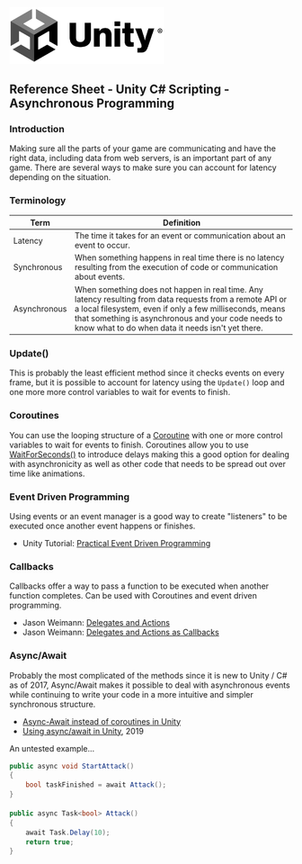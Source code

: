 

<img width="275" src="../assets/img/logos/logo-unity-b-w.png">

## Reference Sheet - Unity C# Scripting - Asynchronous Programming


### Introduction

Making sure all the parts of your game are communicating and have the right data, including data from web servers, is an important part of any game. There are several ways to make sure you can account for latency depending on the situation.


### Terminology

Term | Definition
--- | ---
Latency | The time it takes for an event or communication about an event to occur.
Synchronous | When something happens in real time there is no latency resulting from the execution of code or communication about events.
Asynchronous | When something does not happen in real time. Any latency resulting from data requests from a remote API or a local filesystem, even if only a few milliseconds, means that something is asynchronous and your code needs to know what to do when data it needs isn't yet there.



### Update()

This is probably the least efficient method since it checks events on every frame, but it is possible to account for latency using the `Update()` loop and one more more control variables to wait for events to finish.


### Coroutines

You can use the looping structure of a [Coroutine](https://docs.unity3d.com/Manual/Coroutines.html) with one or more control variables to wait for events to finish. Coroutines allow you to use [WaitForSeconds()](https://docs.unity3d.com/ScriptReference/WaitForSeconds.html) to introduce delays making this a good option for dealing with asynchronicity as well as other code that needs to be spread out over time like animations.


### Event Driven Programming

Using events or an event manager is a good way to create "listeners" to be executed once another event happens or finishes.

- Unity Tutorial: [Practical Event Driven Programming](https://learn.unity.com/tutorial/practical-event-driven-programming)


### Callbacks

Callbacks offer a way to pass a function to be executed when another function completes. Can be used with Coroutines and event driven programming.

- Jason Weimann: [Delegates and Actions](https://www.youtube.com/watch?v=klwEhouBKTc)
- Jason Weimann: [Delegates and Actions as Callbacks](https://www.youtube.com/watch?v=cagSt8Acj40)





### Async/Await

Probably the most complicated of the methods since it is new to Unity / C# as of 2017, Async/Await makes it possible to deal with asynchronous events while continuing to write your code in a more intuitive and simpler synchronous structure.

- [Async-Await instead of coroutines in Unity](http://www.stevevermeulen.com/index.php/2017/09/using-async-await-in-unity3d-2017/)
- [Using async/await in Unity](https://randompoison.github.io/posts/unity-async/), 2019

An untested example...

```c#
public async void StartAttack()
{
    bool taskFinished = await Attack();
}

public async Task<bool> Attack()
{
    await Task.Delay(10);
    return true;
}
```

